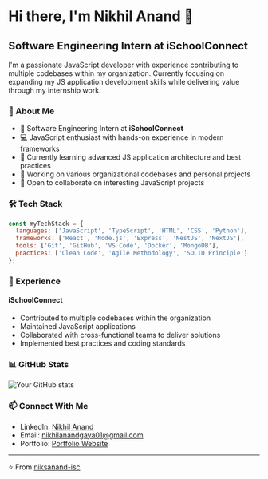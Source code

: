 # Hi there, I'm Nikhil Anand 👋

## Software Engineering Intern at iSchoolConnect

I'm a passionate JavaScript developer with experience contributing to multiple codebases within my organization. Currently focusing on expanding my JS application development skills while delivering value through my internship work.

### 🚀 About Me

- 💼 Software Engineering Intern at **iSchoolConnect**
- 💻 JavaScript enthusiast with hands-on experience in modern frameworks
- 🌱 Currently learning advanced JS application architecture and best practices
- 🔭 Working on various organizational codebases and personal projects
- 🤝 Open to collaborate on interesting JavaScript projects

### 🛠️ Tech Stack

```javascript
const myTechStack = {
  languages: ['JavaScript', 'TypeScript', 'HTML', 'CSS', 'Python'],
  frameworks: ['React', 'Node.js', 'Express', 'NestJS', 'NextJS'],
  tools: ['Git', 'GitHub', 'VS Code', 'Docker', 'MongoDB'],
  practices: ['Clean Code', 'Agile Methodology', 'SOLID Principle']
};
```

### 💼 Experience

#### iSchoolConnect
- Contributed to multiple codebases within the organization
- Maintained JavaScript applications
- Collaborated with cross-functional teams to deliver solutions
- Implemented best practices and coding standards

### 📊 GitHub Stats

![Your GitHub stats](https://github-readme-stats.vercel.app/api?username=niksanand-1717&show_icons=true&theme=radical)

### 📫 Connect With Me

- LinkedIn: [Nikhil Anand](https://www.linkedin.com/in/nikhil-anand-0792981b2/)
- Email: nikhilanandgaya01@gmail.com
- Portfolio: [Portfolio Website](http://portfolio-git-portfolioreact-nikhil-anands-projects.vercel.app/)


---

⭐️ From [niksanand-isc](https://github.com/niksanand-isc)
